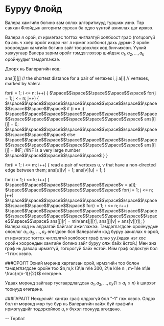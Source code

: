Буруу Флойд
===========

Валера хамгийн богино зам оллох алгоритмууд туршиж үзнэ. Тэр саяхан Флойдын алгоритм сурсан ба одоо үүнтэй ажиллах цаг иржээ.

Валера $n$  орой, $m$ ирмэгээс тогтох чиглэлгүй холбоост граф (гогцоогүй ба аль ч хоёр оройг ихдээ нэг л ирмэг холбоно) дахь дурын 2 оройн хоорондын хамгийн богино зайг тооцоохлох код биччихсэн. Үүний хажуугаар Валера зарим оройг тэмдэглэхээр шийдэж $a_1,a_2,...,a_k$ оройнуудыг тэмдэглэжээ.

Доорх нь Валерагийн код:


ans[i][j] // the shortest distance for a pair of vertexes i, j
a[i]  // vertexes, marked by Valera

for(i = 1; i <= n; i++) {
$\space$$\space$$\space$$\space$$\space$     for(j = 1; j <= n; j++) {
    $\space$$\space$$\space$$\space$$\space$$\space$$\space$$\space$$\space$$\space$$\space$    if (i == j)
    $\space$$\space$$\space$$\space$$\space$$\space$$\space$$\space$$\space$$\space$$\space$$\space$$\space$$\space$$\space$        ans[i][j] = 0;
    $\space$$\space$$\space$$\space$$\space$$\space$$\space$$\space$$\space$$\space$$\space$    else
        $\space$$\space$$\space$$\space$$\space$$\space$$\space$$\space$$\space$$\space$$\space$$\space$$\space$$\space$$\space$    ans[i][j] = INF;  //INF is a very large number 
   $\space$$\space$$\space$$\space$$\space$ }
}    

for(i = 1; i <= m; i++) {
    read a pair of vertexes u, v that have a non-directed edge between them;
    ans[u][v] = 1;
    ans[v][u] = 1;
}

for (i = 1; i <= k; i++) {
    $\space$$\space$$\space$$\space$$\space$$\space$v = a[i];
    $\space$$\space$$\space$$\space$$\space$$\space$ for(j = 1; j <= n; j++)
    $\space$$\space$$\space$$\space$$\space$$\space$$\space$$\space$$\space$$\space$$\space$$\space$    for(r = 1; r <= n; r++)
       $\space$$\space$$\space$$\space$$\space$$\space$$\space$$\space$$\space$$\space$$\space$$\space$$\space$$\space$$\space$$\space$$\space$$\space$     ans[j][r] = min(ans[j][r], ans[j][v] + ans[v][r]);
}
Валера код нь алдаатай байгааг ажиглажээ. Тэмдэглэгдсэн оройнуудын олонлог $a_1,a_2,...,a_k$ өгөгдсөн бол Валерагийн код буруу ажиллах $n$ орой, $m$ ирмэгээс тогтох  чиглэлгүй холбоост граф олно уу.(ядаж нэг хос оройн хоорондын хамгийн богино зайг буруу олж байх ёстой.) Мөн энэ граф нь давхар ирмэггүй, гогцоогүй байх ёстой. Ийм граф олдохгүй бол -1 гэж хэвлэ.

###ОРОЛТ
Эхний мөрөнд харгалзан орой, ирмэгийн тоо болон тэмдэглэгдсэн оройн тоо  $n,m,k (3\le n\le 300, 2\le k\le n , m-1\le m\le \frac{n(n-1)}{2})$ өгөгдөнө.

Удаах мөрөнд зайгаар тусгаардлагдсан $a_1,a_2,... ,a_k (1\le a_i\le n)$ $k$ ширхэг тоонууд өгөгдөнө.

###ГАРАЛТ
Нөхцөлийг хангах граф олдохгүй бол "-1" гэж хэвлэ. Олдох бол $m$ мөрөнд мөр тус бүр нь Валерагийн хайж буй графийн ирмэгүүдийг тодорхойлох $u,v$ бүхэл тоонууд өгөгдөнө.

-- Төрбат
